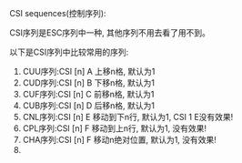 CSI sequences(控制序列):

CSI序列是ESC序列中一种, 其他序列不用去看了用不到。

以下是CSI序列中比较常用的序列:
1. CUU序列:CSI [n] A 上移n格, 默认为1
2. CUD序列:CSI [n] B 下移n格, 默认为1 
3. CUF序列:CSI [n] C 前移n格, 默认为1 
4. CUB序列:CSI [n] D 后移n格, 默认为1
5. CNL序列:CSI [n] E 移动到下n行, 默认为1, CSI 1 E没有效果!
6. CPL序列:CSI [n] F 移动到上n行, 默认为1, 没有效果!
7. CHA序列:CSI [n] F 移动n绝对位置, 默认为1, 没有效果!
8. 






